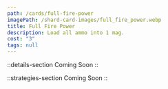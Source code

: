 ```yaml
---
path: /cards/full-fire-power
imagePath: /shard-card-images/full_fire_power.webp
title: Full Fire Power
description: Load all ammo into 1 mag.
cost: "3"
tags: null
---
```


::details-section
Coming Soon
::

::strategies-section
Coming Soon
::
